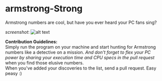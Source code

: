 # armstrong-Strong
Armstrong numbers are cool, but have you ever heard your PC fans sing?

_screenshot_:
![alt text](https://cdn.discordapp.com/attachments/1077506762242015252/1090812363395043518/image.png)

**Contribution Guidelines:**</br>
Simply run the program on your machine and start hunting for Armstrong numbers like a detective on a mission. _And don't forget to flex your PC power by sharing your execution time and CPU specs in the pull request_ when you find those elusive numbers.</br> 
When you've added your discoveries to the list, send a pull request. Easy peasy :)